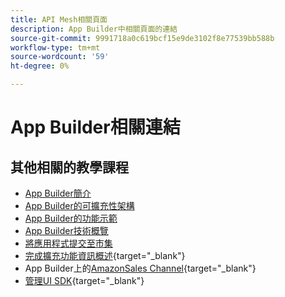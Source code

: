 ```yaml
---
title: API Mesh相關頁面
description: App Builder中相關頁面的連結
source-git-commit: 9991718a0c619bcf15e9de3102f8e77539bb588b
workflow-type: tm+mt
source-wordcount: '59'
ht-degree: 0%

---
```


# App Builder相關連結

## 其他相關的教學課程

* [App Builder簡介](../app-builder/introduction-to-app-builder.md)
* [App Builder的可擴充性架構](../app-builder/extensibility-framework-commerce-eventing.md)
* [App Builder的功能示範](../app-builder/app-builder-functional-demonstration.md)
* [App Builder技術概覽](../app-builder/app-builder-technical-overview.md)
* [將應用程式提交至市集](../app-builder/submit-app-process.md)
* [完成擴充功能資訊概述](https://developer.adobe.com/commerce/marketplace/guides/sellers/extension-information/){target="_blank"}
* App Builder上的[AmazonSales Channel](https://developer.adobe.com/commerce/extensibility/amazon-sales-channel/){target="_blank"}
* [管理UI SDK](https://developer.adobe.com/commerce/extensibility/admin-ui-sdk/){target="_blank"}
